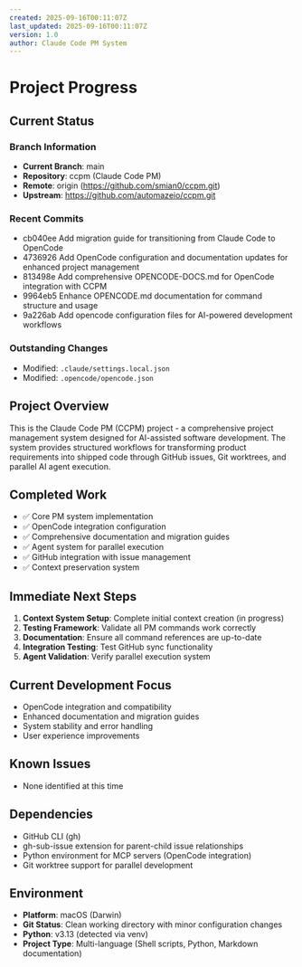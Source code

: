 ```yaml
---
created: 2025-09-16T00:11:07Z
last_updated: 2025-09-16T00:11:07Z
version: 1.0
author: Claude Code PM System
---
```


# Project Progress

## Current Status

### Branch Information
- **Current Branch**: main
- **Repository**: ccpm (Claude Code PM)
- **Remote**: origin (https://github.com/smian0/ccpm.git)
- **Upstream**: https://github.com/automazeio/ccpm.git

### Recent Commits
- cb040ee Add migration guide for transitioning from Claude Code to OpenCode
- 4736926 Add OpenCode configuration and documentation updates for enhanced project management
- 813498e Add comprehensive OPENCODE-DOCS.md for OpenCode integration with CCPM
- 9964eb5 Enhance OPENCODE.md documentation for command structure and usage
- 9a226ab Add opencode configuration files for AI-powered development workflows

### Outstanding Changes
- Modified: `.claude/settings.local.json`
- Modified: `.opencode/opencode.json`

## Project Overview
This is the Claude Code PM (CCPM) project - a comprehensive project management system designed for AI-assisted software development. The system provides structured workflows for transforming product requirements into shipped code through GitHub issues, Git worktrees, and parallel AI agent execution.

## Completed Work
- ✅ Core PM system implementation
- ✅ OpenCode integration configuration
- ✅ Comprehensive documentation and migration guides
- ✅ Agent system for parallel execution
- ✅ GitHub integration with issue management
- ✅ Context preservation system

## Immediate Next Steps
1. **Context System Setup**: Complete initial context creation (in progress)
2. **Testing Framework**: Validate all PM commands work correctly
3. **Documentation**: Ensure all command references are up-to-date
4. **Integration Testing**: Test GitHub sync functionality
5. **Agent Validation**: Verify parallel execution system

## Current Development Focus
- OpenCode integration and compatibility
- Enhanced documentation and migration guides
- System stability and error handling
- User experience improvements

## Known Issues
- None identified at this time

## Dependencies
- GitHub CLI (gh)
- gh-sub-issue extension for parent-child issue relationships
- Python environment for MCP servers (OpenCode integration)
- Git worktree support for parallel development

## Environment
- **Platform**: macOS (Darwin)
- **Git Status**: Clean working directory with minor configuration changes
- **Python**: v3.13 (detected via venv)
- **Project Type**: Multi-language (Shell scripts, Python, Markdown documentation)
